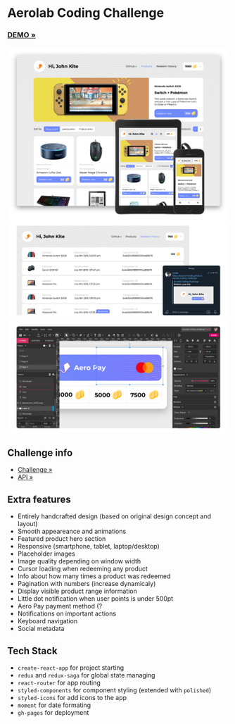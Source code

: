 # Aerolab Coding Challenge

### [DEMO »](https://lucasromerodb.github.io/aerolab-coding-challenge/)

![Devices](docs/devices.png)
![History & Social](docs/history-social.png)
![Design](docs/design.png)

## Challenge info

- [Challenge »](https://aerolab.co/coding-challenge-instructions?utm_campaign=Coding%20Challenge)
- [API »](https://aerolabchallenge.docs.apiary.io/#reference/0/products/get)

## Extra features

- Entirely handcrafted design (based on original design concept and layout)
- Smooth appeareance and animations
- Featured product hero section
- Responsive (smartphone, tablet, laptop/desktop)
- Placeholder images
- Image quality depending on window width
- Cursor loading when redeeming any product
- Info about how many times a product was redeemed
- Pagination with numbers (increase dynamicaly)
- Display visible product range information
- Little dot notification when user points is under 500pt
- Aero Pay payment method (?
- Notifications on important actions
- Keyboard navigation
- Social metadata

## Tech Stack

- `create-react-app` for project starting
- `redux` and `redux-saga` for global state managing
- `react-router` for app routing
- `styled-components` for component styling (extended with `polished`)
- `styled-icons` for add icons to the app
- `moment` for date formating
- `gh-pages` for deployment
